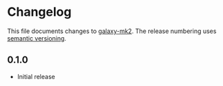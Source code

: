 # Changelog

This file documents changes to [galaxy-mk2](https://your.repo.url.here). The release numbering uses [semantic versioning](http://semver.org).

## 0.1.0

* Initial release
